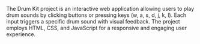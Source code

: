 The Drum Kit project is an interactive web application allowing users to play drum sounds by clicking buttons or pressing keys (w, a, s, d, j, k, l). Each input triggers a specific drum sound with visual feedback. The project employs HTML, CSS, and JavaScript for a responsive and engaging user experience.
